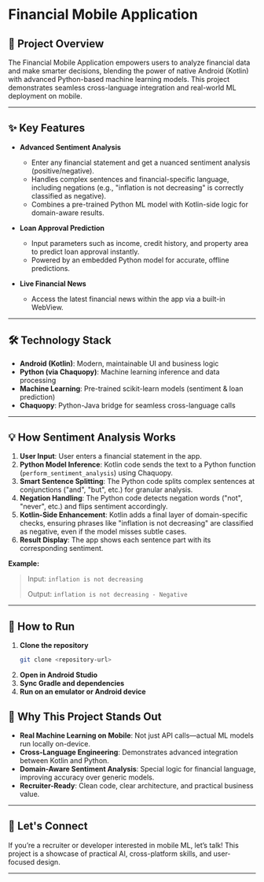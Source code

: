 # Financial Mobile Application

## 🚀 Project Overview
The Financial Mobile Application empowers users to analyze financial data and make smarter decisions, blending the power of native Android (Kotlin) with advanced Python-based machine learning models. This project demonstrates seamless cross-language integration and real-world ML deployment on mobile.

---

## ✨ Key Features

- **Advanced Sentiment Analysis**
  - Enter any financial statement and get a nuanced sentiment analysis (positive/negative).
  - Handles complex sentences and financial-specific language, including negations (e.g., "inflation is not decreasing" is correctly classified as negative).
  - Combines a pre-trained Python ML model with Kotlin-side logic for domain-aware results.

- **Loan Approval Prediction**
  - Input parameters such as income, credit history, and property area to predict loan approval instantly.
  - Powered by an embedded Python model for accurate, offline predictions.

- **Live Financial News**
  - Access the latest financial news within the app via a built-in WebView.

---

## 🛠️ Technology Stack
- **Android (Kotlin)**: Modern, maintainable UI and business logic
- **Python (via Chaquopy)**: Machine learning inference and data processing
- **Machine Learning**: Pre-trained scikit-learn models (sentiment & loan prediction)
- **Chaquopy**: Python-Java bridge for seamless cross-language calls

---

## 💡 How Sentiment Analysis Works

1. **User Input**: User enters a financial statement in the app.
2. **Python Model Inference**: Kotlin code sends the text to a Python function (`perform_sentiment_analysis`) using Chaquopy.
3. **Smart Sentence Splitting**: The Python code splits complex sentences at conjunctions ("and", "but", etc.) for granular analysis.
4. **Negation Handling**: The Python code detects negation words ("not", "never", etc.) and flips sentiment accordingly.
5. **Kotlin-Side Enhancement**: Kotlin adds a final layer of domain-specific checks, ensuring phrases like "inflation is not decreasing" are classified as negative, even if the model misses subtle cases.
6. **Result Display**: The app shows each sentence part with its corresponding sentiment.

**Example:**
> Input: `inflation is not decreasing`
>
> Output: `inflation is not decreasing - Negative`

---

## 📱 How to Run
1. **Clone the repository**
   ```bash
   git clone <repository-url>
   ```
2. **Open in Android Studio**
3. **Sync Gradle and dependencies**
4. **Run on an emulator or Android device**



## 🌟 Why This Project Stands Out
- **Real Machine Learning on Mobile**: Not just API calls—actual ML models run locally on-device.
- **Cross-Language Engineering**: Demonstrates advanced integration between Kotlin and Python.
- **Domain-Aware Sentiment Analysis**: Special logic for financial language, improving accuracy over generic models.
- **Recruiter-Ready**: Clean code, clear architecture, and practical business value.

---

## 🤝 Let's Connect
If you’re a recruiter or developer interested in mobile ML, let’s talk! This project is a showcase of practical AI, cross-platform skills, and user-focused design.

---

